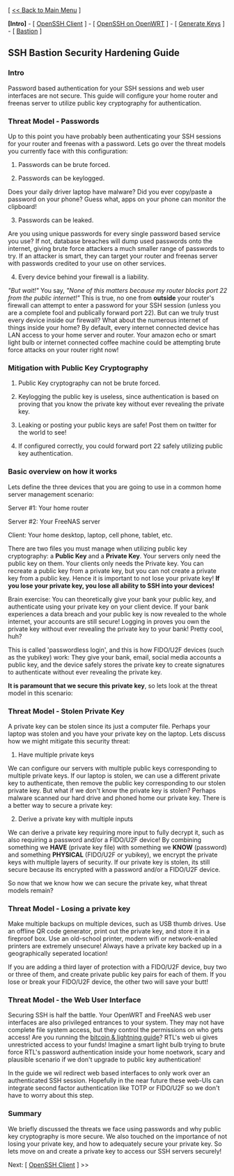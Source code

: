 [ [<< Back to Main Menu](https://github.com/seth586/guides/blob/master/README.md) ]

**[Intro]** - [ [OpenSSH Client](1_install_client.md) ] - [ [OpenSSH on OpenWRT](2_install_openssh.md) ] - [ [Generate Keys](3_keys.md) ] - [ [Bastion](4_bastion.md) ]

## SSH Bastion Security Hardening Guide
### Intro
Password based authentication for your SSH sessions and web user interfaces are not secure. This guide will configure your home router and freenas server to utilize public key cryptography for authentication.

### Threat Model - Passwords
Up to this point you have probably been authenticating your SSH sessions for your router and freenas with a password. Lets go over the threat models you currently face with this configuration:

1. Passwords can be brute forced. 

2. Passwords can be keylogged. 

Does your daily driver laptop have malware? Did you ever copy/paste a password on your phone? Guess what, apps on your phone can monitor the clipboard! 

3. Passwords can be leaked. 

Are you using unique passwords for every single password based service you use? If not, database breaches will dump used passwords onto the internet, giving brute force attackers a much smaller range of passwords to try. If an attacker is smart, they can target your router and freenas server with passwords credited to your use on other services.

4. Every device behind your firewall is a liability.

*"But wait!"* You say, *"None of this matters because my router blocks port 22 from the public internet!"* This is true, no one from **outside** your router's firewall can attempt to enter a password for your SSH session (unless you are a complete fool and publically forward port 22). But can we truly trust every device inside our firewall? What about the numerous internet of things inside your home? By default, every internet connected device has LAN access to your home server and router. Your amazon echo or smart light bulb or internet connected coffee machine could be attempting brute force attacks on your router right now!

### Mitigation with Public Key Cryptography

1. Public Key cryptography can not be brute forced.

2. Keylogging the public key is useless, since authentication is based on proving that you know the private key without ever revealing the private key.

3. Leaking or posting your public keys are safe! Post them on twitter for the world to see! 

4. If configured correctly, you could forward port 22 safely utilizing public key authentication.

### Basic overview on how it works

Lets define the three devices that you are going to use in a common home server management scenario:

Server #1: Your home router

Server #2: Your FreeNAS server

Client: Your home desktop, laptop, cell phone, tablet, etc.

There are two files you must manage when utilizing public key cryptography: a **Public Key** and a **Private Key**. Your servers only need the public key on them. Your clients only needs the Private key. You can recreate a public key from a private key, but you can not create a private key from a public key. Hence it is important to not lose your private key! **If you lose your private key, you lose all ability to SSH into your devices!** 

Brain exercise: You can theoretically give your bank your public key, and authenticate using your private key on your client device. If your bank experiences a data breach and your public key is now revealed to the whole internet, your accounts are still secure! Logging in proves you own the private key without ever revealing the private key to your bank! Pretty cool, huh? 

This is called 'passwordless login', and this is how FIDO/U2F devices (such as the yubikey) work: They give your bank, email, social media accounts a public key, and the device safely stores the private key to create signatures to authenticate without ever revealing the private key.

**It is paramount that we secure this private key**, so lets look at the threat model in this scenario:

### Threat Model - Stolen Private Key

A private key can be stolen since its just a computer file. Perhaps your laptop was stolen and you have your private key on the laptop. Lets discuss how we might mitigate this security threat:

1. Have multiple private keys

We can configure our servers with multiple public keys corresponding to multiple private keys. If our laptop is stolen, we can use a different private key to authenticate, then remove the public key corresponding to our stolen private key. But what if we don't know the private key is stolen? Perhaps malware scanned our hard drive and phoned home our private key. There is a better way to secure a private key:

2. Derive a private key with multiple inputs

We can derive a private key requiring more input to fully decrypt it, such as also requiring a password and/or a FIDO/U2F device! By combining something we **HAVE** (private key file) with something we **KNOW** (password) and something **PHYSICAL** (FIDO/U2F or yubikey), we encrypt the private keys with multiple layers of security. If our private key is stolen, its still secure because its encrypted with a password and/or a FIDO/U2F device.

So now that we know how we can secure the private key, what threat models remain?

### Threat Model - Losing a private key 

Make multiple backups on multiple devices, such as USB thumb drives. Use an offline QR code generator, print out the private key, and store it in a fireproof box. Use an old-school printer, modern wifi or network-enabled printers are extremely unsecure! Always have a private key backed up in a geographically seperated location!

If you are adding a third layer of protection with a FIDO/U2F device, buy two or three of them, and create private public key pairs for each of them. If you lose or break your FIDO/U2F device, the other two will save your butt!

### Threat Model - the Web User Interface
Securing SSH is half the battle. Your OpenWRT and FreeNAS web user interfaces are also privileged entrances to your system. They may not have complete file system access, but they control the permissions on who gets access! Are you running the [bitcoin & lightning guide](https://github.com/seth586/guides/blob/master/FreeNAS/bitcoin/README.md)? RTL's web ui gives unrestricted access to your funds! Imagine a smart light bulb trying to brute force RTL's password authentication inside your home noetwork, scary and plausible scenario if we don't upgrade to public key authentication!

In the guide we wil redirect web based interfaces to only work over an authenticated SSH session. Hopefully in the near future these web-UIs can integrate second factor authentication like TOTP or FIDO/U2F so we don't have to worry about this step.

### Summary
We briefly discussed the threats we face using passwords and why public key cryptography is more secure. We also touched on the importance of not losing your private key, and how to adequately secure your private key. So lets move on and create a private key to access our SSH servers securely!


Next: [ [OpenSSH Client](1_install_client.md) ] >>

